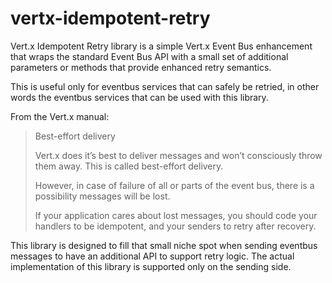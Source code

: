 # vertx-idempotent-retry

Vert.x Idempotent Retry library is a simple Vert.x Event Bus enhancement that wraps the standard Event
Bus API with a small set of additional parameters or methods that provide enhanced retry semantics.

This is useful only for eventbus services that can safely be retried, in other words the eventbus
services that can be used with this library.

From the Vert.x manual:

> Best-effort delivery
>
> Vert.x does it’s best to deliver messages and won’t consciously throw them away. This is called best-effort delivery.
>
> However, in case of failure of all or parts of the event bus, there is a possibility messages will be lost.
>
> If your application cares about lost messages, you should code your handlers to be idempotent, and your senders to retry after recovery.

This library is designed to fill that small niche spot when sending eventbus messages to have an additional
API to support retry logic. The actual implementation of this library is supported only on the sending side.

